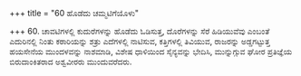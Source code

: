+++
title = "60 ಹೊಡೆದು ಚಮ್ಮಟಿಗೆಯೊಳು"

+++
60. ಚಾವಟಿಗಳಲ್ಲಿ ಕುದುರೆಗಳನ್ನು ಹೊಡೆದು ಓಡಿಸುತ್ತ, ದೊರೆಗಳನ್ನು ಸೆರೆ ಹಿಡಿಯುವೆವು ಎಂಬಂತೆ ಎದುರಿನಲ್ಲಿ ನಿಂತು ಕಠಾರಿಯನ್ನು ಶತ್ರು ಎದೆಗಳಲ್ಲಿ ನಾಟಿಸುವ, ಕತ್ತಿಗಳಲ್ಲಿ ತಿವಿಯುವ, ರಾಜರನ್ನು ಅಡ್ಡಗಟ್ಟುತ್ತ ಹಯಸೇನೆಯ ಮುಂದಳವನ್ನು ನಾಶಮಾಡಿ, ವಿಶೇಷ ಧಾಳಿಯಿಂದ ಸೈನ್ಯವನ್ನು ಭೇದಿಸಿ, ಮುನ್ನುಗ್ಗುವ ಘೋರ ಪ್ರತಿಜ್ಞೆಯ ಬಿರುದಾಂಕಿತರಾದ ಅಶ್ವವೀರರು ಮುಂದುವರೆದರು.